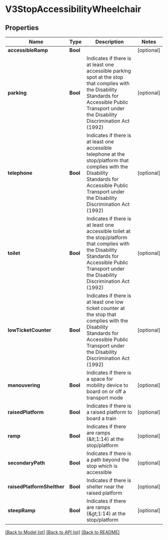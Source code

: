 # V3StopAccessibilityWheelchair

## Properties
Name | Type | Description | Notes
------------ | ------------- | ------------- | -------------
**accessibleRamp** | **Bool** |  | [optional] 
**parking** | **Bool** | Indicates if there is at least one accessible parking spot at the stop that complies with the Disability Standards for Accessible Public Transport under the Disability Discrimination Act (1992) | [optional] 
**telephone** | **Bool** | Indicates if there is at least one accessible telephone at the stop/platform that complies with the Disability Standards for Accessible Public Transport under the Disability Discrimination Act (1992) | [optional] 
**toilet** | **Bool** | Indicates if there is at least one accessible toilet at the stop/platform that complies with the Disability Standards for Accessible Public Transport under the Disability Discrimination Act (1992) | [optional] 
**lowTicketCounter** | **Bool** | Indicates if there is at least one low ticket counter at the stop that complies with the Disability Standards for Accessible Public Transport under the Disability Discrimination Act (1992) | [optional] 
**manouvering** | **Bool** | Indicates if there is a space for mobility device to board on or off a transport mode | [optional] 
**raisedPlatform** | **Bool** | Indicates if there is a raised platform to board a train | [optional] 
**ramp** | **Bool** | Indicates if there are ramps (&amp;lt;1:14) at the stop/platform | [optional] 
**secondaryPath** | **Bool** | Indicates if there is a path beyond the stop which is accessible | [optional] 
**raisedPlatformShelther** | **Bool** | Indicates if there is shelter near the raised platform | [optional] 
**steepRamp** | **Bool** | Indicates if there are ramps (&amp;gt;1:14) at the stop/platform | [optional] 

[[Back to Model list]](../README.md#documentation-for-models) [[Back to API list]](../README.md#documentation-for-api-endpoints) [[Back to README]](../README.md)


